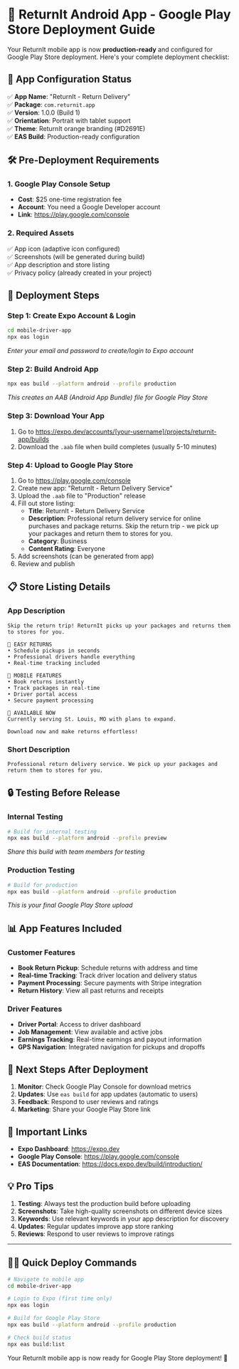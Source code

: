 # 🚀 ReturnIt Android App - Google Play Store Deployment Guide

Your ReturnIt mobile app is now **production-ready** and configured for Google Play Store deployment. Here's your complete deployment checklist:

## 📱 App Configuration Status
✅ **App Name**: "ReturnIt - Return Delivery"  
✅ **Package**: `com.returnit.app`  
✅ **Version**: 1.0.0 (Build 1)  
✅ **Orientation**: Portrait with tablet support  
✅ **Theme**: ReturnIt orange branding (#D2691E)  
✅ **EAS Build**: Production-ready configuration  

## 🛠️ Pre-Deployment Requirements

### 1. Google Play Console Setup
- **Cost**: $25 one-time registration fee
- **Account**: You need a Google Developer account
- **Link**: https://play.google.com/console

### 2. Required Assets
✅ App icon (adaptive icon configured)  
✅ Screenshots (will be generated during build)  
✅ App description and store listing  
✅ Privacy policy (already created in your project)  

## 🚀 Deployment Steps

### Step 1: Create Expo Account & Login
```bash
cd mobile-driver-app
npx eas login
```
*Enter your email and password to create/login to Expo account*

### Step 2: Build Android App
```bash
npx eas build --platform android --profile production
```
*This creates an AAB (Android App Bundle) file for Google Play Store*

### Step 3: Download Your App
1. Go to https://expo.dev/accounts/[your-username]/projects/returnit-app/builds
2. Download the `.aab` file when build completes (usually 5-10 minutes)

### Step 4: Upload to Google Play Store
1. Go to https://play.google.com/console
2. Create new app: "ReturnIt - Return Delivery Service"
3. Upload the `.aab` file to "Production" release
4. Fill out store listing:
   - **Title**: ReturnIt - Return Delivery Service
   - **Description**: Professional return delivery service for online purchases and package returns. Skip the return trip - we pick up your packages and return them to stores for you.
   - **Category**: Business
   - **Content Rating**: Everyone
5. Add screenshots (can be generated from app)
6. Review and publish

## 📋 Store Listing Details

### App Description
```
Skip the return trip! ReturnIt picks up your packages and returns them to stores for you. 

🚚 EASY RETURNS
• Schedule pickups in seconds
• Professional drivers handle everything
• Real-time tracking included

📱 MOBILE FEATURES
• Book returns instantly
• Track packages in real-time
• Driver portal access
• Secure payment processing

🎯 AVAILABLE NOW
Currently serving St. Louis, MO with plans to expand.

Download now and make returns effortless!
```

### Short Description
```
Professional return delivery service. We pick up your packages and return them to stores for you.
```

## 🔒 Testing Before Release

### Internal Testing
```bash
# Build for internal testing
npx eas build --platform android --profile preview
```
*Share this build with team members for testing*

### Production Testing
```bash
# Build for production
npx eas build --platform android --profile production
```
*This is your final Google Play Store upload*

## 📊 App Features Included

### Customer Features
- **Book Return Pickup**: Schedule returns with address and time
- **Real-time Tracking**: Track driver location and delivery status
- **Payment Processing**: Secure payments with Stripe integration
- **Return History**: View all past returns and receipts

### Driver Features
- **Driver Portal**: Access to driver dashboard
- **Job Management**: View available and active jobs
- **Earnings Tracking**: Real-time earnings and payout information
- **GPS Navigation**: Integrated navigation for pickups and dropoffs

## 🎯 Next Steps After Deployment

1. **Monitor**: Check Google Play Console for download metrics
2. **Updates**: Use `eas build` for app updates (automatic to users)
3. **Feedback**: Respond to user reviews and ratings
4. **Marketing**: Share your Google Play Store link

## 🔗 Important Links

- **Expo Dashboard**: https://expo.dev
- **Google Play Console**: https://play.google.com/console
- **EAS Documentation**: https://docs.expo.dev/build/introduction/

## 💡 Pro Tips

1. **Testing**: Always test the production build before uploading
2. **Screenshots**: Take high-quality screenshots on different device sizes
3. **Keywords**: Use relevant keywords in your app description for discovery
4. **Updates**: Regular updates improve app store ranking
5. **Reviews**: Respond to user reviews to improve ratings

---

## 🏃‍♂️ Quick Deploy Commands

```bash
# Navigate to mobile app
cd mobile-driver-app

# Login to Expo (first time only)
npx eas login

# Build for Google Play Store
npx eas build --platform android --profile production

# Check build status
npx eas build:list
```

Your ReturnIt mobile app is now ready for Google Play Store deployment! 🎉